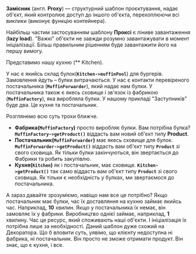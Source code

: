 **Замісник** (англ. **Proxy**) — структурний шаблон проєктування, надає об'єкт, який контролює
доступ до іншого об'єкта, перехоплюючи всі виклики (виконує функцію контейнера).

Найбільш частим застосуванням шаблону **Проксі** є ліниве завантаження (**lazy load**).
"Важкі" об'єкти не завжди розумно завантажувати в момент ініціалізації. Більш правильним рішенням буде завантажити
його на першу вимогу.

Представимо нашу кухню (** Kitchen).

У нас є якийсь склад булок(**`Kitchen->muffinPool`**) для бургерів. Замовлення йдуть – булки витрачаються.
У нас є контакти перевіреного постачальника (**`MuffinForwarder`**), який надає нам булки. У постачальника також є
якесь сховище і зв'язок із фабрикою (**`MuffinFactory`**), яка виробляла булки.
У нашому прикладі "Заступників" буде два. Це кухня та постачальник.


Розглянемо всю суть трохи ближче.

* **Фабрика(`MuffinFactory`)** просто виробляє булки. Вам потрібна булка?
  **`MuffinFactory->getProduct()`** віддасть вам новий об'єкт типу **Product**.
* **Постачальник(`MuffinForwarder`)** має якесь сховище для булок.
  **`MuffinForwarder->getProduct()`** віддасть вам об'єкт типу **`Product`** зі свого сховища.
  Як тільки булки закінчуються, він звертається до Фабрики та робить закупівлю.
* **Кухня(`Kitchen`)** як і постачальник, має сховище.
  **`Kitchen->getProduct()`** так само віддасть вам об'єкт типу **`Product`** зі свого сховища.
  Як тільки є необхідність у булках, ми звертаємося до постачальника.

А зараз давайте зрозуміємо, навіщо нам все це потрібно?
Якщо постачальник має булки, час їх доставляння на кухню займає якийсь час. Наприклад, **10** хвилин.
Якщо у постачальника їх немає, він замовляє їх у фабрики. Виробництво однієї займає, наприклад, **1** хвилину.
Час це ресурс, який споживають наші об'єкти. І ініціалізація їх потрібна лише за необхідності.
Даний шаблон дуже схожий на Декоратора. Що б вловити суть, уявімо, що клієнту недоступна ні фабрика, ні постачальник.
Він просто не зможе отримати продукт. Він знає, що є кухня, і все.